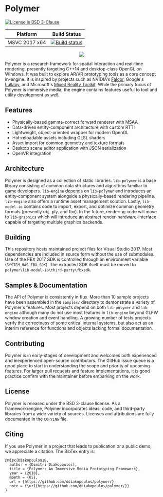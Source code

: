 # Polymer

[![License is BSD 3-Clause](http://img.shields.io/badge/license-BSD3-blue.svg?style=flat)](https://opensource.org/licenses/BSD-3-Clause)

Platform | Build Status |
-------- | ------------ |
MSVC 2017 x64 | [![Build status]()](https://ci.appveyor.com/project/ddiakopoulos/polymer)

<p align="center">
  <img src="https://s3-us-west-1.amazonaws.com/polymer-engine/polymer-github-hero.png"/>
</p>

Polymer is a research framework for spatial interaction and real-time rendering, presently targeting C++14 and desktop-class OpenGL on Windows. It was built to explore AR/VR prototyping tools as a core concept in-engine. It is inspired by projects such as NVIDIA's [Falcor](https://github.com/NVIDIAGameWorks/Falcor), Google's [Lullaby](https://github.com/google/lullaby), and Microsoft's [Mixed Reality Toolkit](https://github.com/Microsoft/MixedRealityToolkit-Unity). While the primary focus of Polymer is immersive media, the engine contains features useful to tool and utility development as well. 


## Features

* Physically-based gamma-correct forward renderer with MSAA
* Data-driven entity-component architecture with custom RTTI
* Lightweight, object-oriented wrapper for modern OpenGL
* Hot-reloadable assets including GLSL shaders
* Asset import for common geometry and texture formats
* Desktop scene editor application with JSON serialization
* OpenVR integration

## Architecture

Polymer is designed as a collection of static libraries. `lib-polymer` is a base library consisting of common data structures and algorithms familiar to game developers. `lib-engine` depends on `lib-polymer` and introduces an entity-component system alongside a physically-based rendering pipeline. `lib-engine` also offers a runtime asset management solution. Lastly, `lib-model-io` contains code to import, export, and optimize common geometry formats (presently obj, ply, and fbx). In the future, rendering code will move to `lib-graphics` which will introduce an abstract render-hardware-interface capable of targeting multiple graphics backends. 

## Building

This repository hosts maintained project files for Visual Studio 2017. Most dependencies are included in source form without the use of submodules. Use of the FBX 2017 SDK is controlled through an environment variable (`SYSTEM_HAS_FBX_SDK`). The extracted SDK itself must be moved to `polymer\lib-model-io\third-party\fbxsdk`. 

## Samples & Documentation

The API of Polymer is consistently in flux. More than 10 sample projects have been assembled in the `samples/` directory to demonstrate a variety of Polymer's features. Most projects depend on both `lib-polymer` and `lib-engine` although many do not use most features in `lib-engine` beyond GLFW window creation and event handling. A growing number of tests projects verify the correctness of some critical internal systems, but also act as an interim reference for functions and objects lacking formal documentation. 

## Contributing 

Polymer is in early-stages of development and welcomes both experienced and inexperienced open-source contributors. The GitHub issue queue is a good place to start in understanding the scope and priority of upcoming features. For larger pull requests and feature implementations, it is good practice confirm with the maintainer before embarking on the work. 

## License

Polymer is released under the BSD 3-clause license. As a framework/engine, Polymer incorporates ideas, code, and third-party libraries from a wide variety of sources. Licenses and attributions are fully documented in the `COPYING` file.

## Citing

If you use Polymer in a project that leads to publication or a public demo, we appreciate a citation. The BibTex entry is: 

```
@Misc{Diakopoulos18,
  author = {Dimitri Diakopoulos],
  title = {Polymer: An Immersive Media Prototyping Framework},
  year = {2018},
  month = {05},
  url = {https://github.com/ddiakopoulos/polymer/},
  note = {\url{https://github.com/ddiakopoulos/polymer/}}
}
```
